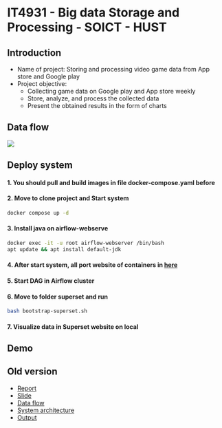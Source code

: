 # IT4931 - Big data Storage and Processing - SOICT - HUST

## Introduction
<ul>
  <li>Name of project: Storing and processing video game data from App store and Google play</li>
  <li>Project objective:
    <ul>
      <li>Collecting game data on Google play and App store weekly</li>
      <li>Store, analyze, and process the collected data</li>
      <li>Present the obtained results in the form of charts</li>
    </ul>
  </li>
</ul>

## Data flow
  <img src="https://github.com/Tran-Ngoc-Bao/Analyze_Game_data/blob/master/pictures/design/DataFlow.png">

## Deploy system
#### 1. You should pull and build images in file docker-compose.yaml before

#### 2. Move to clone project and Start system
  
```sh
docker compose up -d
```

#### 3. Install java on airflow-webserve

```sh
docker exec -it -u root airflow-webserver /bin/bash
apt update && apt install default-jdk
```

#### 4. After start system, all port website of containers in <a href="https://github.com/Tran-Ngoc-Bao/Analyze_Game_data/blob/master/port.txt">here</a>
#### 5. Start DAG in Airflow cluster
#### 6. Move to folder superset and run

```sh
bash bootstrap-superset.sh
```
  
#### 7. Visualize data in Superset website on local


## Demo


## Old version
<ul>
  <li><a href="https://github.com/Tran-Ngoc-Bao/Analyze_Game_data/blob/master/old_version/report/report.pdf">Report</a></li>
  <li><a href="https://github.com/Tran-Ngoc-Bao/Analyze_Game_data/blob/master/old_version/report/slide.pptx">Slide</a></li>
  <li><a href="https://github.com/Tran-Ngoc-Bao/Analyze_Game_data/blob/master/old_version/report/system-flow.png">Data flow</a></li>
  <li><a href="https://github.com/Tran-Ngoc-Bao/Analyze_Game_data/blob/master/old_version/report/VirtualMachine.png">System architecture</a></li>
  <li><a href="https://github.com/Tran-Ngoc-Bao/Analyze_Game_data/blob/master/old_version/report/screen-shots/">Output</a></li>
</ul>
